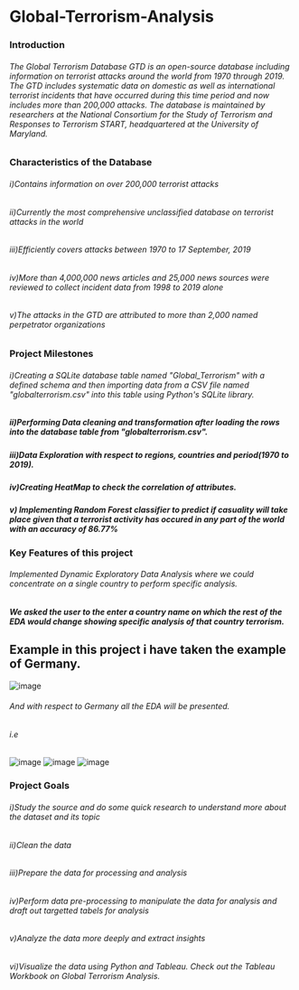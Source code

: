# Global-Terrorism-Analysis

### Introduction
###### The Global Terrorism Database GTD is an open-source database including information on terrorist attacks around the world from 1970 through 2019. The GTD includes systematic data on domestic as well as international terrorist incidents that have occurred during this time period and now includes more than 200,000 attacks. The database is maintained by researchers at the National Consortium for the Study of Terrorism and Responses to Terrorism START, headquartered at the University of Maryland.


### Characteristics of the Database
###### i)Contains information on over 200,000 terrorist attacks
###### ii)Currently the most comprehensive unclassified database on terrorist attacks in the world
###### iii)Efficiently covers attacks between 1970 to 17 September, 2019
###### iv)More than 4,000,000 news articles and 25,000 news sources were reviewed to collect incident data from 1998 to 2019 alone
###### v)The attacks in the GTD are attributed to more than 2,000 named perpetrator organizations

### Project Milestones
###### i)Creating a SQLite database table named "Global_Terrorism" with a defined schema and then importing data from a CSV file named "globalterrorism.csv" into this table using Python's SQLite library.
##### ii)Performing Data cleaning and transformation after loading the rows into the database table from "globalterrorism.csv".
##### iii)Data Exploration with respect to regions, countries and period(1970 to 2019).
##### iv)Creating HeatMap to check the correlation of attributes.
##### v) Implementing Random Forest classifier to predict if casuality will take place given that a terrorist activity has occured in any part of the world with an accuracy of 86.77%

### Key Features of this project
###### Implemented Dynamic Exploratory Data Analysis where we could concentrate on a single country to perform specific analysis.
##### We asked the user to the enter a country name on which the rest of the EDA would change showing specific analysis of that country terrorism.
## Example in this project i have taken the example of Germany.

![image](https://github.com/Tanish007/Global-Terrorism-Analysis/assets/25193512/57b06864-e16a-45f1-83b0-8ad28cb0f51c)

###### And with respect to Germany all the EDA will be presented.
###### i.e
![image](https://github.com/Tanish007/Global-Terrorism-Analysis/assets/25193512/1b59ae5e-976c-4f6f-ab0e-fc6015d8a2e0)
![image](https://github.com/Tanish007/Global-Terrorism-Analysis/assets/25193512/d2d9b9d5-cbde-463b-9236-ddc7c8454420)
![image](https://github.com/Tanish007/Global-Terrorism-Analysis/assets/25193512/c3da845e-c73f-4f3d-aebc-fef7f072377b)


### Project Goals
###### i)Study the source and do some quick research to understand more about the dataset and its topic
###### ii)Clean the data
###### iii)Prepare the data for processing and analysis
###### iv)Perform data pre-processing to manipulate the data for analysis and draft out targetted tabels for analysis
###### v)Analyze the data more deeply and extract insights
###### vi)Visualize the data using Python and Tableau. Check out the Tableau Workbook on Global Terrorism Analysis.
